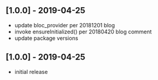## [1.0.0] - 2019-04-25

- update bloc_provider per 20181201 blog
- invoke ensureInitialized() per 20180420 blog comment
- update package versions

## [1.0.0] - 2019-04-25

- initial release
